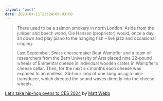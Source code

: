 ```yaml
---
layout: "post"
date: 2023-04-11T23:24:07-03:00
---
```


> There used to be a salmon smokery in north London. Aside from the juniper and beech wood, Ole Hansen (proprietor) would, once a day, sit down and play piano to the hanging fish – live jazz and occasional singing.

> Last September, Swiss cheesemaker Beat Wampfler and a team of researchers from the Bern University of Arts placed nine 22-pound wheels of Emmental cheese in individual wooden crates in Wampfler’s cheese cellar. Then, for the next six months each cheese was exposed to an endless, 24-hour loop of one song using a mini-transducer, which directed the sound waves directly into the cheese wheels.

[Let’s take hip-hop ovens to CES 2024](https://interconnected.org/home/2023/01/10/salmon) by [Matt Webb](https://interconnected.org/home/)
